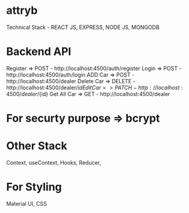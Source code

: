 # attryb
Technical Stack - REACT JS, EXPRESS, NODE JS, MONGODB
# Backend API
Register => POST - http://localhost:4500/auth/register
Login => POST - http://localhost:4500/auth/login
ADD Car => POST - http://localhost:4500/dealer
Delete Car => DELETE - http://localhost:4500/dealer/${id}
Edit Car => PATCH - http://localhost:4500/dealer/${id}
Get All Car => GET - http://localhost:4500/dealer

# For securty purpose => bcrypt

# Other Stack
 Context, useContext, Hooks, Reducer, 

# For Styling
Material UI, CSS
